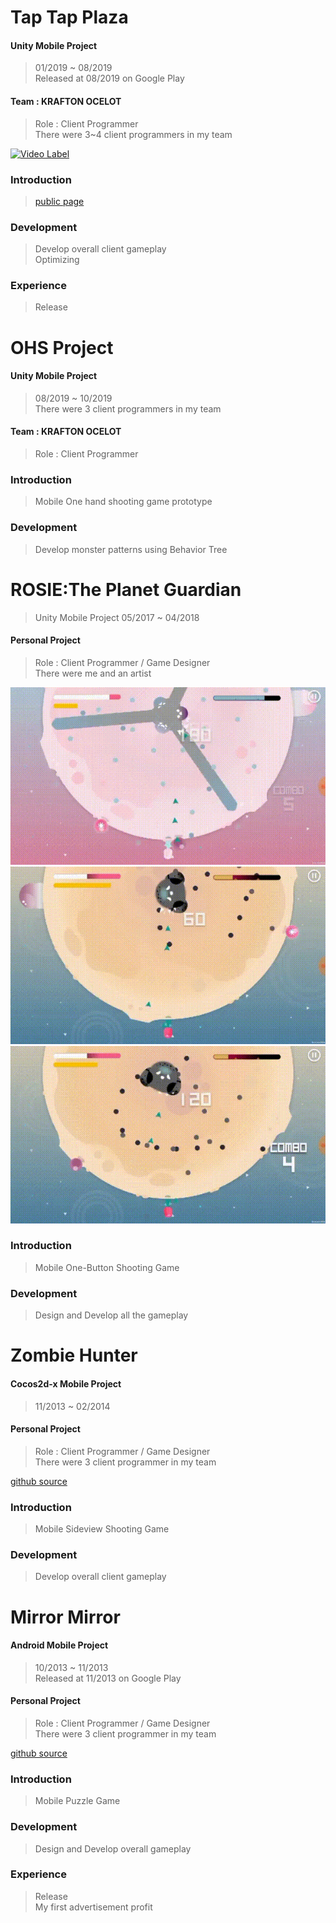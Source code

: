 # Tap Tap Plaza  

#### Unity Mobile Project
> 01/2019 ~ 08/2019  
> Released at 08/2019 on Google Play  

#### Team : KRAFTON OCELOT
> Role : Client Programmer  
> There were 3~4 client programmers in my team

[![Video Label](http://img.youtube.com/vi/LVwMEJusWXg/0.jpg)](https://www.youtube.com/watch?v=LVwMEJusWXg) 

### Introduction
> [public page](http://en.pnixgames.com/games/taptapplaza)

### Development
> Develop overall client gameplay  
> Optimizing
	
### Experience
> Release 

# OHS Project  

#### Unity Mobile Project
> 08/2019 ~ 10/2019  
> There were 3 client programmers in my team

#### Team : KRAFTON OCELOT
> Role : Client Programmer

### Introduction
> Mobile One hand shooting game prototype

### Development
> Develop monster patterns using Behavior Tree
	
# ROSIE:The Planet Guardian
> Unity Mobile Project
> 05/2017 ~ 04/2018  

#### Personal Project
> Role : Client Programmer / Game Designer  
> There were me and an artist

![gif1](/img/rosie1.gif)    
![gif2](/img/rosie2.gif)    
![gif3](/img/rosie3.gif)  

### Introduction
> Mobile One-Button Shooting Game

### Development
> Design and Develop all the gameplay
	
# Zombie Hunter  

#### Cocos2d-x Mobile Project
> 11/2013 ~ 02/2014  

#### Personal Project
> Role : Client Programmer / Game Designer  
> There were 3 client programmer in my team

[github source](https://github.com/CicadaKim/ZombieHunter)

### Introduction
> Mobile Sideview Shooting Game

### Development
> Develop overall client gameplay

# Mirror Mirror  

#### Android Mobile Project
> 10/2013 ~ 11/2013  
> Released at 11/2013 on Google Play  

#### Personal Project
> Role : Client Programmer / Game Designer  
> There were 3 client programmer in my team

[github source](https://github.com/CicadaKim/MirrorMirror)

### Introduction
> Mobile Puzzle Game

### Development
> Design and Develop overall gameplay
	
### Experience
> Release  
> My first advertisement profit